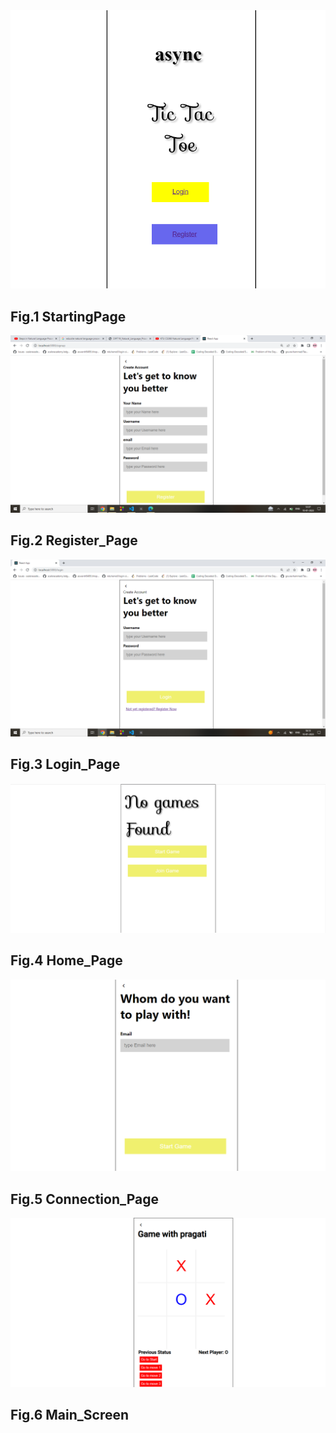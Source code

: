 
<img src="./Screenshots/1.png" >
<h2>Fig.1 StartingPage</h2>

<img src="./Screenshots/2.png" >
<h2>Fig.2 Register_Page</h2>

<img src="./Screenshots/3.png" >
<h2>Fig.3 Login_Page</h2>

<img src="./Screenshots/4.png" >
<h2>Fig.4 Home_Page</h2>

<img src="./Screenshots/5.png" >
<h2>Fig.5 Connection_Page</h2>

<img src="./Screenshots/6.png" >
<h2>Fig.6 Main_Screen</h2>
